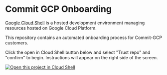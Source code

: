 # Commit GCP Onboarding

[Google Cloud Shell](https://cloud.google.com/shell/docs/) is a hosted
development environment managing resources hosted on Google Cloud Platform.

This repository contains an automated onboarding process for Commit-GCP customers.

Click the open in Cloud Shell button below and select "Trust repo" and "confirm" to begin. Instructions will appear on the right side of the screen.

[![Open this project in Cloud
Shell](http://gstatic.com/cloudssh/images/open-btn.png)](https://console.cloud.google.com/cloudshell/open?git_repo=https://github.com/commitgcp/onboarding-automation.git&page=editor&tutorial=tutorial.md)
